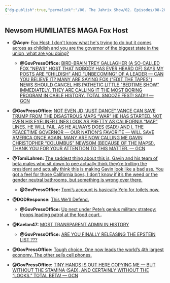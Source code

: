 ```yaml
---
{"dg-publish":true,"permalink":"/00. The Jahrix Show/02. Episodes/08-2025/17/","tags":["jahrixshow","maga","trump"],"created":"2025-08-17T07:35:47.829-04:00","updated":"2025-08-18T10:36:24.027-04:00"}
---
```


## Newsom HUMILIATES MAGA Fox Host

- **@Acyn:** [Fox Host: I don't know what he's trying to do but it comes across as childish and you are the governor of the biggest state in the union, what are you doing?](https://x.com/Acyn/status/1956565151815197115)
    - **@GovPressOffice:** [BIRD-BRAIN TREY GALLAGHER (A SO-CALLED FOX "NEWS" HOST THAT NOBODY HAS EVER HEARD OF) SAYS MY POSTS ARE “CHILDISH” AND “UNBECOMING” OF A LEADER — CAN YOU BELIEVE IT? MANY ARE SAYING FOX ("EDIT THE TAPES") NEWS SHOULD CANCEL HIS PATHETIC LITTLE "BEDTIME SHOW" IMMEDIATELY. THEY ARE CALLING IT THE MOST BORING PROGRAM IN CABLE HISTORY. TOTAL SNOOZE FEST! SAD!!! — GCN](https://x.com/GovPressOffice/status/1956774735930609726)

- **@GovPressOffice:** [NOT EVEN JD “JUST DANCE” VANCE CAN SAVE TRUMP FROM THE DISASTROUS MAPS “WAR” HE HAS STARTED. NOT EVEN HIS EYELINER LINES LOOK AS PRETTY AS CALIFORNIA “MAP” LINES. HE WILL FAIL, AS HE ALWAYS DOES (SAD!) AND I, THE PEACETIME GOVERNOR — OUR NATION’S FAVORITE — WILL SAVE AMERICA ONCE AGAIN. MANY ARE NOW CALLING ME GAVIN CHRISTOPHER “COLUMBUS” NEWSOM (BECAUSE OF THE MAPS!). THANK YOU FOR YOUR ATTENTION TO THIS MATTER. — GCN](https://x.com/GovPressOffice/status/1956816352947438048)

- **@TomiLahren:** [The saddest thing about this is, Gavin and his team of beta males who sit down to pee actually think they’re trolling the president and actually think this is making Gavin look like a bad ass. You got a feel for those California boys, I don’t know if it’s the weed or the gender neutral bathrooms, but something is wrong over there.](https://x.com/TomiLahren/status/1956753524554866896)
    - **@GovPressOffice:** [Tomi’s account is basically Yelp for toilets now.](https://x.com/GovPressOffice/status/1956826671904084419)

- **@DODResponse:** [This We'll Defend.](https://x.com/DODResponse/status/1956838388872458744)
    - **@GovPressOffice:** [Up next under Pete’s genius military strategy: troops leading patrol at the food court.](https://x.com/GovPressOffice/status/1956872033675202636).

- **@Kaelan47:** [MOST TRANSPARENT ADMIN IN HISTORY](https://x.com/Kaelan47/status/1956860105154085075)
    - **@GovPressOffice:** [ARE YOU FINALLY RELEASING THE EPSTEIN LIST ???](https://x.com/GovPressOffice/status/1956894661555155320)

- **@GovPressOffice:** [Tough choice. One now leads the world’s 4th largest economy. The other sells cell phones.](https://x.com/GovPressOffice/status/1956917245390753864)

- **@GovPressOffice:** [TINY HANDS IS OUT HERE COPYING ME — BUT WITHOUT THE STAMINA (SAD), AND CERTAINLY WITHOUT THE “LOOKS.” TOTAL BETA! — GCN](https://x.com/GovPressOffice/status/1956571832875921474)